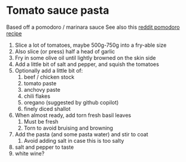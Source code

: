 # Tomato sauce pasta

Based off a pomodoro / marinara sauce
See also this [reddit pomodoro recipe](https://www.reddit.com/r/oddlysatisfying/comments/tvunbp/_/i45u5wy)

1. Slice a lot of tomatoes, maybe 500g-750g into a fry-able size
2. Also slice (or press) half a head of garlic
3. Fry in some olive oil until lightly browned on the skin side
4. Add a little bit of salt and pepper, and squish the tomatoes
5. Optionally add a little bit of:
    1. beef / chicken stock
    2. tomato paste
    3. anchovy paste
    4. chili flakes
    5. oregano (suggested by github copilot)
    6. finely diced shallot
6. When almost ready, add torn fresh basil leaves
    1. Must be fresh
    2. Torn to avoid bruising and browning
7. Add the pasta (and some pasta water) and stir to coat
    1. Avoid adding salt in case this is too salty
8. salt and pepper to taste
9. white wine?
